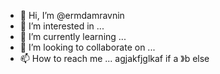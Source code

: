 - 👋 Hi, I’m @ermdamravnin
- 👀 I’m interested in ...
- 🌱 I’m currently learning ...
- 💞️ I’m looking to collaborate on ...
- 📫 How to reach me ...
agjakfjglkaf
if a 》b
else
<!---
ermdamravnin/ermdamravnin is a ✨ special ✨ repository because its `README.md` (this file) appears on your GitHub profile.
You can click the Preview link to take a look at your changes.
--->
